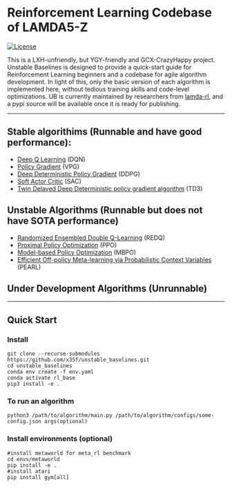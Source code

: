 # Reinforcement Learning Codebase of LAMDA5-Z

[![License](https://img.shields.io/badge/license-MIT-blue.svg)](https://github.com/rlworkgroup/metaworld/blob/master/LICENSE)

This is a LXH-unfriendly, but YGY-friendly and GCX-CrazyHappy project. Unstable Baselines is designed to provide a quick-start guide for Reinforcement Learning beginners and a codebase for agile algorithm development. In light of this, only the basic version of each algorithm is implemented here, without tedious training skills and code-level optimizations. 
UB is currently maintained by researchers from [lamda-rl](https://github.com/LAMDA-RL), and a pypi source will be available once it is ready for publishing.


---
## Stable algorithims (Runnable and have good performance):
* [Deep Q Learning](https://arxiv.org/abs/1312.5602) (DQN) 
* [Policy Gradient](https://proceedings.neurips.cc/paper/1999/file/464d828b85b0bed98e80ade0a5c43b0f-Paper.pdf) (VPG)
* [Deep Deterministic Policy Gradient](https://arxiv.org/abs/1509.02971v6) (DDPG)
* [Soft Actor Critic](https://arxiv.org/abs/1801.01290) (SAC)
* [Twin Delayed Deep Deterministic policy gradient algorithm](https://arxiv.org/pdf/1802.09477) (TD3)


## Unstable Algorithms (Runnable but does not have SOTA performance)
* [Randomized Ensembled Double Q-Learning](https://arxiv.org/abs/2101.05982) (REDQ)
* [Proximal Policy Optimization](https://arxiv.org/abs/1707.06347) (PPO)
* [Model-based Policy Optimization](https://arxiv.org/abs/1906.08253) (MBPO)
* [Efficient Off-policy Meta-learning via Probabilistic Context Variables](http://arxiv.org/abs/1903.08254) (PEARL)

## Under Development Algorithms (Unrunnable)

---
## Quick Start

### Install
``` shell
git clone --recurse-submodules https://github.com/x35f/unstable_baselines.git
cd unstable_baselines
conda env create -f env.yaml 
conda activate rl_base
pip3 install -e .
```

### To run an algorithm
``` shell
python3 /path/to/algorithm/main.py /path/to/algorithm/configs/some-config.json args(optional)
```

### Install environments (optional)
``` shell
#install metaworld for meta_rl benchmark
cd envs/metaworld
pip install -e .
#install atari
pip install gym[all]
```

